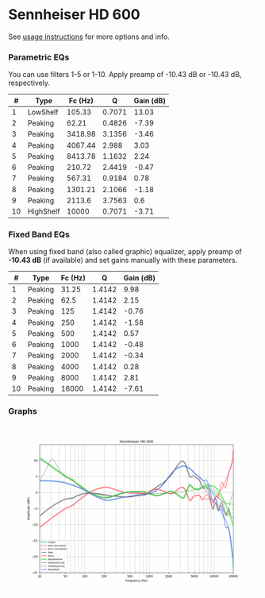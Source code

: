 # Sennheiser HD 600
See [usage instructions](https://github.com/jaakkopasanen/AutoEq#usage) for more options and info.

### Parametric EQs
You can use filters 1-5 or 1-10. Apply preamp of -10.43 dB or -10.43 dB, respectively.

|   # | Type      |   Fc (Hz) |      Q |   Gain (dB) |
|-----|-----------|-----------|--------|-------------|
|   1 | LowShelf  |    105.33 | 0.7071 |       13.03 |
|   2 | Peaking   |     62.21 | 0.4826 |       -7.39 |
|   3 | Peaking   |   3418.98 | 3.1356 |       -3.46 |
|   4 | Peaking   |   4067.44 | 2.988  |        3.03 |
|   5 | Peaking   |   8413.78 | 1.1632 |        2.24 |
|   6 | Peaking   |    210.72 | 2.4419 |       -0.47 |
|   7 | Peaking   |    567.31 | 0.9184 |        0.78 |
|   8 | Peaking   |   1301.21 | 2.1066 |       -1.18 |
|   9 | Peaking   |   2113.6  | 3.7563 |        0.6  |
|  10 | HighShelf |  10000    | 0.7071 |       -3.71 |

### Fixed Band EQs
When using fixed band (also called graphic) equalizer, apply preamp of **-10.43 dB** (if available) and set gains manually with these parameters.

|   # | Type    |   Fc (Hz) |      Q |   Gain (dB) |
|-----|---------|-----------|--------|-------------|
|   1 | Peaking |     31.25 | 1.4142 |        9.98 |
|   2 | Peaking |     62.5  | 1.4142 |        2.15 |
|   3 | Peaking |    125    | 1.4142 |       -0.76 |
|   4 | Peaking |    250    | 1.4142 |       -1.58 |
|   5 | Peaking |    500    | 1.4142 |        0.57 |
|   6 | Peaking |   1000    | 1.4142 |       -0.48 |
|   7 | Peaking |   2000    | 1.4142 |       -0.34 |
|   8 | Peaking |   4000    | 1.4142 |        0.28 |
|   9 | Peaking |   8000    | 1.4142 |        2.81 |
|  10 | Peaking |  16000    | 1.4142 |       -7.61 |

### Graphs
![](./Sennheiser%20HD%20600.png)
